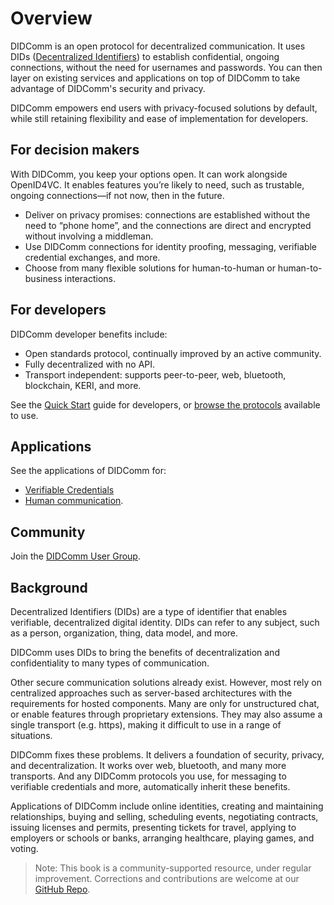 # Overview
DIDComm is an open protocol for decentralized communication. It uses DIDs ([Decentralized Identifiers](https://www.w3.org/TR/did-core/)) to establish confidential, ongoing connections, without the need for usernames and passwords. You can then layer on existing services and applications on top of DIDComm to take advantage of DIDComm's security and privacy.

DIDComm empowers end users with privacy-focused solutions by default, while still retaining flexibility and ease of implementation for developers.

## For decision makers
With DIDComm, you keep your options open. It can work alongside OpenID4VC. It enables features you’re likely to need, such as trustable, ongoing connections—if not now, then in the future.
- Deliver on privacy promises: connections are established without the need to “phone home”, and the connections are direct and encrypted without involving a middleman.
- Use DIDComm connections for identity proofing, messaging, verifiable credential exchanges, and more.
- Choose from many flexible solutions for human-to-human or human-to-business interactions.

## For developers
DIDComm developer benefits include:

- Open standards protocol, continually improved by an active community.
- Fully decentralized with no API.
- Transport independent: supports peer-to-peer, web, bluetooth, blockchain, KERI, and more.

See the [Quick Start](quickstart.md) guide for developers, or [browse the protocols](https://didcomm.org/search/) available to use.

## Applications
See the applications of DIDComm for:

- [Verifiable Credentials](applications/vc_tech_vertical.md)
- [Human communication](applications/human_communication_tech_vertical.md).

## Community
Join the [DIDComm User Group](workinggroups.md).

## Background
Decentralized Identifiers (DIDs) are a type of identifier that enables verifiable, decentralized digital identity. DIDs can refer to any subject, such as a person, organization, thing, data model, and more.

DIDComm uses DIDs to bring the benefits of decentralization and confidentiality to many types of communication.

Other secure communication solutions already exist. However, most rely on centralized approaches such as server-based architectures with the requirements for hosted components. Many are only for unstructured chat, or enable features through proprietary extensions. They may also assume a single transport (e.g. https), making it difficult to use in a range of situations.

DIDComm fixes these problems. It delivers a foundation of security, privacy, and decentralization. It works over web, bluetooth, and many more transports. And any DIDComm protocols you use, for messaging to verifiable credentials and more, automatically inherit these benefits.

Applications of DIDComm include online identities, creating and maintaining relationships, buying and selling, scheduling events, negotiating contracts, issuing licenses and permits, presenting tickets for travel, applying to employers or schools or banks, arranging healthcare, playing games, and voting.

> Note: This book is a community-supported resource, under regular improvement. Corrections and contributions are welcome at our [GitHub Repo](https://github.com/decentralized-identity/didcomm-book/).
